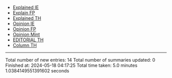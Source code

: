 - [Explained IE](markdown_files/Explained_IE.md)
- [Explain FP](markdown_files/Explain_FP.md)
- [Explained TH](markdown_files/Explained_TH.md)
- [Opinion IE](markdown_files/Opinion_IE.md)
- [Opinion FP](markdown_files/Opinion_FP.md)
- [Opinion Mint](markdown_files/Opinion_Mint.md)
- [EDITORIAL TH](markdown_files/EDITORIAL_TH.md)
- [Column TH](markdown_files/Column_TH.md)



 ************************************************* 
Total number of new entries: 14
Total number of summaries updated: 0
Finished at: 2024-05-18 04:17:25
Total time taken: 5.0 minutes 1.0384149551391602 seconds
